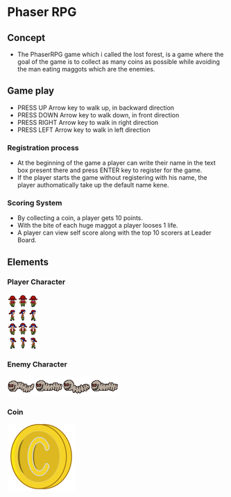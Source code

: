 # Phaser RPG

## Concept

- The PhaserRPG game which i called the lost forest, is a game where the goal of the game is to collect as many coins as possible while avoiding the man eating maggots which are the enemies.

## Game play

- PRESS UP Arrow key to walk up, in backward direction
- PRESS DOWN Arrow key to walk down, in front direction
- PRESS RIGHT Arrow key to walk in right direction
- PRESS LEFT Arrow key to walk in left direction 

 ### Registration process

- At the beginning of the game a player can write their name in the text box present there and press ENTER key to register for the game.
- If the player starts the game without registering with his name, the player authomatically take up the default name kene.

### Scoring System

- By collecting a coin, a player gets 10 points.
- With the bite of each huge maggot a player looses 1 life.
- A player can view self score along with the top 10 scorers at Leader Board.

## Elements

### Player Character

![screenshot](src/assets/player.png)

### Enemy Character

![screenshot](src/assets/skyll.png)

### Coin

![screenshot](src/assets/coin2.png)
